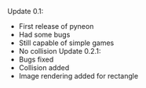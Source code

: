 Update 0.1:
- First release of pyneon
- Had some bugs
- Still capable of simple games
- No collision
Update 0.2.1:
- Bugs fixed
- Collision added
- Image rendering added for rectangle